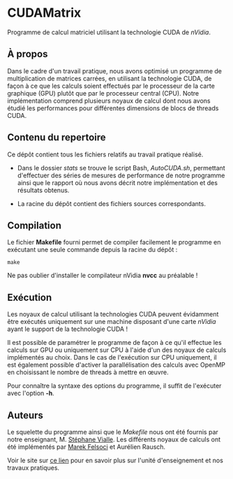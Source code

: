 # CUDAMatrix

Programme de calcul matriciel utilisant la technologie CUDA de *nVidia*.

## À propos

Dans le cadre d'un travail pratique, nous avons optimisé un programme de multiplication de matrices carrées, en utilisant la technologie CUDA, de façon à ce que les calculs soient effectués par le processeur de la carte graphique (GPU) plutôt que par le processeur central (CPU). Notre implémentation comprend plusieurs noyaux de calcul dont nous avons étudié les performances pour différentes dimensions de blocs de threads CUDA.

## Contenu du repertoire

Ce dépôt contient tous les fichiers relatifs au travail pratique réalisé.

- Dans le dossier *stats* se trouve le script Bash, *AutoCUDA.sh*, permettant d'effectuer des séries de mesures de performance de notre programme ainsi que le rapport où nous avons décrit notre implémentation et des résultats obtenus.

- La racine du dépôt contient des fichiers sources correspondants.

## Compilation

Le fichier **Makefile** fourni permet de compiler facilement le programme en exécutant une seule commande depuis la racine du dépôt :

```make```

Ne pas oublier d'installer le compilateur nVidia **nvcc** au préalable !

## Exécution

Les noyaux de calcul utilisant la technologies CUDA peuvent évidamment être exécutés uniquement sur une machine disposant d'une carte *nVidia* ayant le support de la technologie CUDA !

Il est possible de paramétrer le programme de façon à ce qu'il effectue les calculs sur GPU ou uniquement sur CPU à l'aide d'un des noyaux de calculs implémentés au choix. Dans le cas de l'exécution sur CPU uniquement, il est également possible d'activer la parallélisation des calculs avec OpenMP en choisissant le nombre de threads à mettre en œuvre.

Pour connaître la syntaxe des options du programme, il suffit de l'exécuter avec l'option **-h**.

## Auteurs

Le squelette du programme ainsi que le *Makefile* nous ont été fournis par notre enseignant, M. [Stéphane Vialle](http://www.metz.supelec.fr/metz/personnel/vialle/information-vialle/index.html). Les différents noyaux de calculs ont été implémentés par [Marek Felsoci](mailto:marek.felsoci@etu.unistra.fr) et Aurélien Rausch.

Voir le site sur [ce lien](http://www.metz.supelec.fr/metz/personnel/vialle/course/Unistra-M2-RISE-SDG/) pour en savoir plus sur l'unité d'enseignement et nos travaux pratiques.
